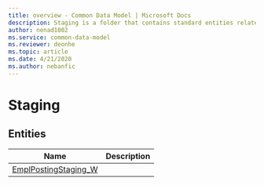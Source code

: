 ```yaml
---
title: overview - Common Data Model | Microsoft Docs
description: Staging is a folder that contains standard entities related to the Common Data Model.
author: nenad1002
ms.service: common-data-model
ms.reviewer: deonhe
ms.topic: article
ms.date: 4/21/2020
ms.author: nebanfic
---
```


# Staging


## Entities

|Name|Description|
|---|---|
|[EmplPostingStaging_W](EmplPostingStaging_W.md)||
